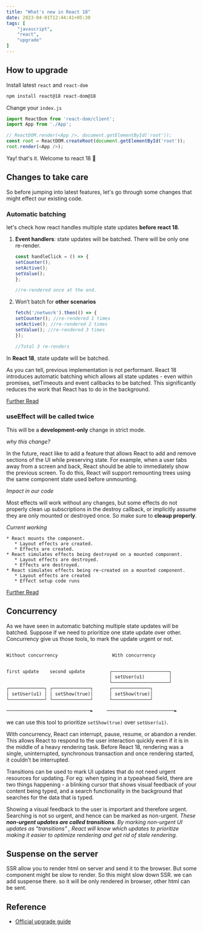```yaml
---
title: "What's new in React 18"
date: 2023-04-01T12:44:41+05:30
tags: [
    "javascript",
    "react",
    "upgrade"
]
---
```


## How to upgrade
Install latest `react` and `react-dom`
```bash
npm install react@18 react-dom@18
```
Change your `index.js`
```js
import ReactDom from 'react-dom/client';
import App from './App';

// ReactDOM.render(<App />, document.getElementById('root'));
const root = ReactDOM.createRoot(document.getElementById('root'));
root.render(<App />);
```
Yay! that's it. Welcome to react 18 🎉

## Changes to take care
So before jumping into latest features, let's go through some changes that might effect our existing code.

### Automatic batching

let's check how react handles multiple state updates **before react 18**.   
1. **Event handlers**: state updates will be batched. There will be only one re-render.
    ```js
    const handleClick = () => {
    setCounter();
    setActive();
    setValue();
    };

    //re-rendered once at the end.
    ```
2. Won’t batch for **other scenarios**
    ```js
    fetch('/network').then(() => {
    setCounter(); //re-rendered 1 times
    setActive(); //re-rendered 2 times
    setValue(); //re-rendered 3 times
    });

    //Total 3 re-renders
    ````

In **React 18**, state update will be batched.


As you can tell, previous implementation is not performant. React 18 introduces automatic batching which allows all state updates - even within promises, setTimeouts and event callbacks to be batched. This significantly reduces the work that React has to do in the background.

[Further Read](https://react.dev/blog/2022/03/29/react-v18#new-feature-automatic-batching)

### useEffect will be called twice

This will be a **development-only** change in strict mode.

*why this change?*

In the future, react like to add a feature that allows React to add and remove sections of the UI while preserving state. For example, when a user tabs away from a screen and back, React should be able to immediately show the previous screen. To do this, React will support remounting trees using the same component state used before unmounting.

*Impact in our code*

 Most effects will work without any changes, but some effects do not properly clean up subscriptions in the destroy callback, or implicitly assume they are only mounted or destroyed once. So make sure to **cleaup properly**.

 *Current working*
 ```
 * React mounts the component.
    * Layout effects are created.
    * Effects are created.
* React simulates effects being destroyed on a mounted component.
    * Layout effects are destroyed.
    * Effects are destroyed.
* React simulates effects being re-created on a mounted component.
    * Layout effects are created
    * Effect setup code runs
 ```

[Further Read](https://legacy.reactjs.org/docs/strict-mode.html#ensuring-reusable-state)

## Concurrency
As we have seen in automatic batching multiple state updates will be batched. Suppose if we need to prioritize one state update over other. Concurrency give us those tools, to mark the update urgent or not.


```html

Without concurrency                    With concurrency


first update    second update         ┌─────────────────────┐
                                      │ setUser(u1)         │
                                      └─────────────────────┘
┌─────────────┐ ┌──────────────┐      ┌──────────────┐
│ setUser(u1) │ │ setShow(true)│      │ setShow(true)│
└─────────────┘ └──────────────┘      └──────────────┘

───────────────────────────────►     ─────────────────────────►
```

we can use this tool to prioritize `setShow(true)` over `setUser(u1)`.

With concurrency, React can interrupt, pause, resume, or abandon a render. This allows React to respond to the user interaction quickly even if it is in the middle of a heavy rendering task. Before React 18, rendering was a single, uninterrupted, synchronous transaction and once rendering started, it couldn’t be interrupted.

Transitions can be used to mark UI updates that do not need urgent resources for updating. For eg: when typing in a typeahead field, there are two things happening - a blinking cursor that shows visual feedback of your content being typed, and a search functionality in the background that searches for the data that is typed.

Showing a visual feedback to the user is important and therefore urgent. Searching is not so urgent, and hence can be marked as non-urgent. *These **non-urgent updates are called transitions**. By marking non-urgent UI updates as "transitions" , React will know which updates to prioritize making it easier to optimize rendering and get rid of stale rendering.*

## Suspense on the server
SSR allow you to render html on server and send it to the browser. But some component might be slow to render. So this might slow down SSR. we can add suspense there. so it will be only rendered in browser, other html can be sent.

## Reference
- [Official upgrade guide](https://react.dev/blog/2022/03/08/react-18-upgrade-guide)
